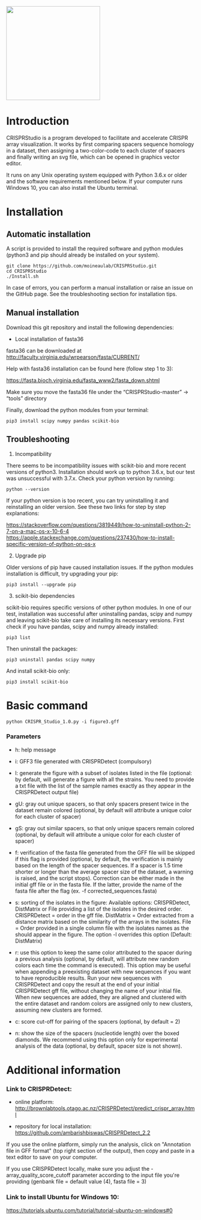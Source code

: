 <img src="https://github.com/moineaulab/CRISPRStudio/blob/master/CRISPRStudio_logo.png" width="250">

# Introduction

CRISPRStudio is a program developed to facilitate and accelerate CRISPR array visualization. It works by first comparing spacers sequence homology in a dataset, then assigning a two-color-code to each cluster of spacers and finally writing an svg file, which can be opened in graphics vector editor. 

It runs on any Unix operating system equipped with Python 3.6.x or older and the software requirements mentioned below. If your computer runs Windows 10, you can also install the Ubuntu terminal.

# Installation

## Automatic installation

A script is provided to install the required software and python modules (python3 and pip should already be installed on your system).
```
git clone https://github.com/moineaulab/CRISPRStudio.git
cd CRISPRStudio
./Install.sh
```
In case of errors, you can perform a manual installation or raise an issue on the GitHub page. See the troubleshooting section for installation tips.

## Manual installation

Download this git repository and install the following dependencies:

- Local installation of fasta36

fasta36 can be downloaded at http://faculty.virginia.edu/wrpearson/fasta/CURRENT/

Help with fasta36 installation can be found here (follow step 1 to 3): 

https://fasta.bioch.virginia.edu/fasta_www2/fasta_down.shtml

Make sure you move the fasta36 file under the “CRISPRStudio-master” ->  “tools” directory

Finally, download the python modules from your terminal:

```
pip3 install scipy numpy pandas scikit-bio
```

## Troubleshooting

1.	Incompatibility

There seems to be incompatibility issues with scikit-bio and more recent versions of python3. Installation should work up to python 3.6.x, but our test was unsuccessful with 3.7.x. Check your python version by running:

```
python --version
```

If your python version is too recent, you can try uninstalling it and reinstalling an older version. See these two links for step by step explanations:

https://stackoverflow.com/questions/3819449/how-to-uninstall-python-2-7-on-a-mac-os-x-10-6-4
https://apple.stackexchange.com/questions/237430/how-to-install-specific-version-of-python-on-os-x

2.	Upgrade pip

Older versions of pip have caused installation issues. If the python modules installation is difficult, try upgrading your pip:

```
pip3 install --upgrade pip
```

3.	scikit-bio dependencies

scikit-bio requires specific versions of other python modules. In one of our test, installation was successful after uninstalling pandas, scipy and numpy and leaving scikit-bio take care of installing its necessary versions. First check if you have pandas, scipy and numpy already installed:

```
pip3 list
```

Then uninstall the packages:

```
pip3 uninstall pandas scipy numpy
```

And install scikit-bio only:

```
pip3 install scikit-bio
```


# Basic command

```
python CRISPR_Studio_1.0.py -i figure3.gff
```

### Parameters

+ h:	help message

+ i:	GFF3 file generated with CRISPRDetect (compulsory)

+ l:	generate the figure with a subset of isolates listed in the file (optional: by default, will generate a figure with all the strains. You need to provide a txt file with the list of the sample names exactly as they appear in the CRISPRDetect output file)

+ gU:	gray out unique spacers, so that only spacers present twice in the dataset remain colored (optional, by default will attribute a unique color for each cluster of spacer)

+ gS:	gray out similar spacers, so that only unique spacers remain colored (optional, by default will attribute a unique color for each cluster of spacer)

+ f:	verification of the fasta file generated from the GFF file will be skipped if this flag is provided (optional, by default, the verification is mainly based on the length of the spacer sequences. If a spacer is 1.5 time shorter or longer than the average spacer size of the dataset, a warning is raised, and the script stops). Correction can be either made in the initial gff file or in the fasta file. If the latter, provide the name of the fasta file after the flag (ex. -f corrected_sequences.fasta)

+ s:	sorting of the isolates in the figure: Available options: CRISPRDetect, DistMatrix or File providing a list of the isolates in the desired order. CRISPRDetect = order in the gff file. DistMatrix = Order extracted from a distance matrix based on the similarity of the arrays in the isolates. File = Order provided in a single column file with the isolates names as the should appear in the figure. The option -l overrides this option (Default: DistMatrix)

+ r:	use this option to keep the same color attributed to the spacer during a previous analysis (optional, by default, will attribute new random colors each time the command is executed). This option may be useful when appending a preexisting dataset with new sequences if you want to have reproducible results. Run your new sequences with CRISPRDetect and copy the result at the end of your initial CRISPRDetect gff file, without changing the name of your initial file. When new sequences are added, they are aligned and clustered with the entire dataset and random colors are assigned only to new clusters, assuming new clusters are formed.

+ c:	score cut-off for pairing of the spacers (optional, by default = 2)

+ n:	show the size of the spacers (nucleotide length) over the boxed diamonds. We recommend using this option only for experimental analysis of the data (optional, by default, spacer size is not shown).



# Additional information

### Link to CRISPRDetect:

-  online platform: http://brownlabtools.otago.ac.nz/CRISPRDetect/predict_crispr_array.html

-  repository for local installation: https://github.com/ambarishbiswas/CRISPRDetect_2.2

If you use the online platform, simply run the analysis, click on "Annotation file in GFF format" (top right section of the output), then copy and paste in a text editor to save on your computer.

If you use CRISPRDetect locally, make sure you adjust the -array_quality_score_cutoff parameter according to the input file you're providing (genbank file = default value (4), fasta file = 3)

### Link to install Ubuntu for Windows 10: 

https://tutorials.ubuntu.com/tutorial/tutorial-ubuntu-on-windows#0
